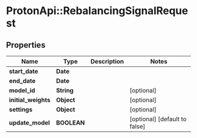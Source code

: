 # ProtonApi::RebalancingSignalRequest

## Properties
Name | Type | Description | Notes
------------ | ------------- | ------------- | -------------
**start_date** | **Date** |  | 
**end_date** | **Date** |  | 
**model_id** | **String** |  | [optional] 
**initial_weights** | **Object** |  | [optional] 
**settings** | **Object** |  | [optional] 
**update_model** | **BOOLEAN** |  | [optional] [default to false]


